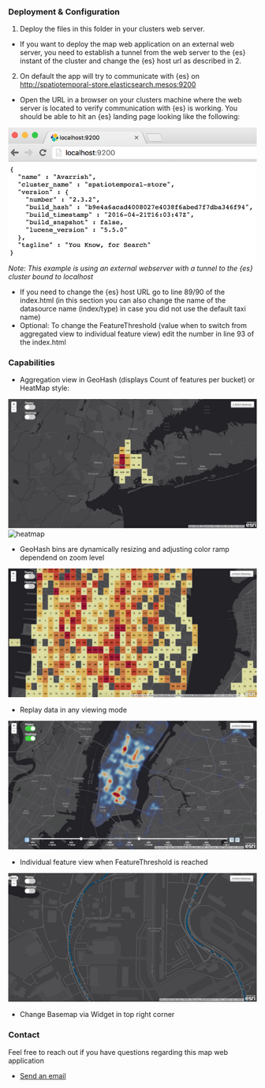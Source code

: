 ### Deployment & Configuration

1. Deploy the files in this folder in your clusters web server.
  * If you want to deploy the map web application on an external web server, you need to establish a tunnel from the web server to the {es} instant of the cluster and change the {es} host url as described in 2.
2. On default the app will try to communicate with {es} on http://spatiotemporal-store.elasticsearch.mesos:9200
  * Open the URL in a browser on your clusters machine where the web server is located to verify communication with {es} is working. You should be able to hit an {es} landing page looking like the following:
  
  ![{es} landing page with working communication](doc/{es}LandingPage.png)
  _Note: This example is using an external webserver with a tunnel to the {es} cluster bound to localhost_

  * If you need to change the {es} host URL go to line 89/90 of the index.html (in this section you can also change the name of the datasource name (index/type) in case you did not use the default taxi name)
  * Optional: To change the FeatureThreshold (value when to switch from aggregated view to individual feature view) edit the number in line 93 of the index.html
 
### Capabilities

* Aggregation view in GeoHash (displays Count of features per bucket) or HeatMap style:

![aggregation](doc/aggregation.png)
![heatmap](doc/heatmap.png)

 * GeoHash bins are dynamically resizing and adjusting color ramp dependend on zoom level

![aggregationCloseup](doc/aggregationCloseup.png)

* Replay data in any viewing mode

![heatmapReplay](doc/heatmapReplay.png)

* Individual feature view when FeatureThreshold is reached

![feature](doc/featureView.png)

* Change Basemap via Widget in top right corner

### Contact

Feel free to reach out if you have questions regarding this map web application

  - [Send an email](mailto:tpaschke@esri.com)
